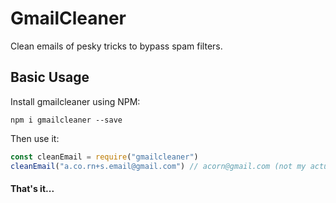 # GmailCleaner

Clean emails of pesky tricks to bypass spam filters.

## Basic Usage

Install gmailcleaner using NPM:
```
npm i gmailcleaner --save
```

Then use it:
```js
const cleanEmail = require("gmailcleaner")
cleanEmail("a.co.rn+s.email@gmail.com") // acorn@gmail.com (not my actual email, do you think im that lucky to get a hold of that email? Sadly not :/)
```

#### That's it...